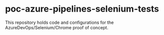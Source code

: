 # poc-azure-pipelines-selenium-tests
This repository holds code and configurations for the AzureDevOps/Selenium/Chrome proof of concept.
